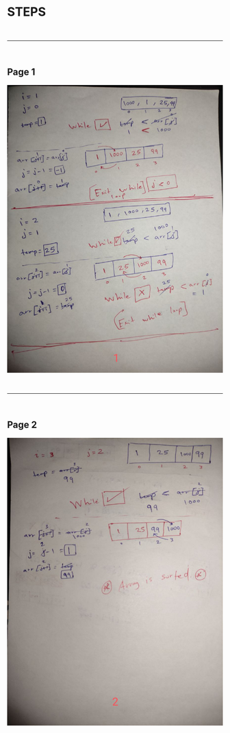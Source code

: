 # STEPS

<br><hr><br>

## Page 1

![img](./assets/1.png)


<br><hr><br>
## Page 2

![img](./assets/2.png)